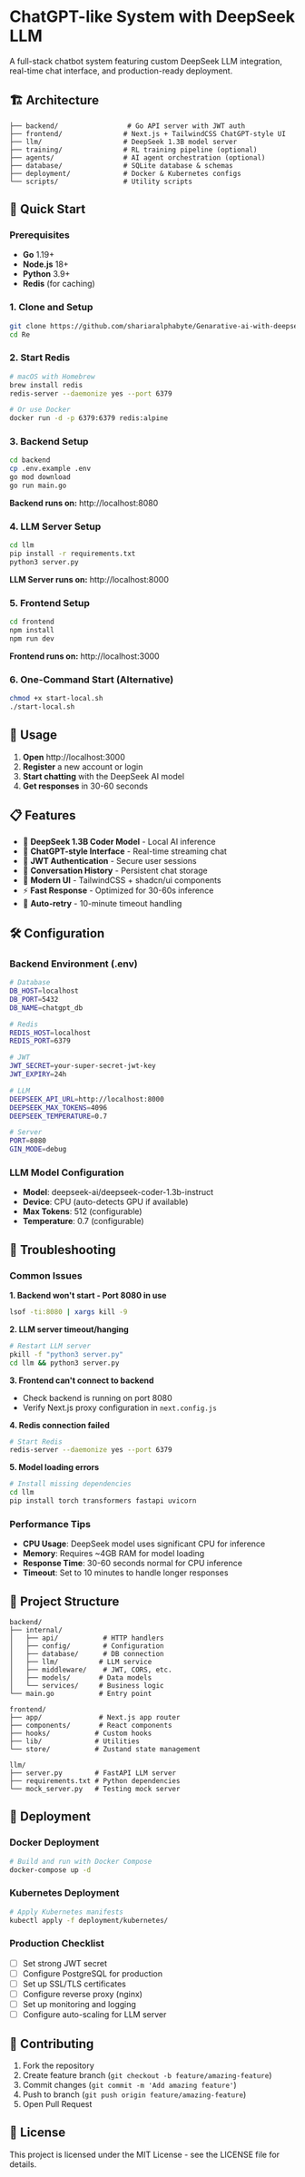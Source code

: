 # ChatGPT-like System with DeepSeek LLM

A full-stack chatbot system featuring custom DeepSeek LLM integration, real-time chat interface, and production-ready deployment.

## 🏗️ Architecture

```
├── backend/                 # Go API server with JWT auth
├── frontend/               # Next.js + TailwindCSS ChatGPT-style UI
├── llm/                    # DeepSeek 1.3B model server
├── training/               # RL training pipeline (optional)
├── agents/                 # AI agent orchestration (optional)
├── database/               # SQLite database & schemas
├── deployment/             # Docker & Kubernetes configs
└── scripts/                # Utility scripts
```

## 🚀 Quick Start

### Prerequisites
- **Go** 1.19+
- **Node.js** 18+
- **Python** 3.9+
- **Redis** (for caching)

### 1. Clone and Setup
```bash
git clone https://github.com/shariaralphabyte/Genarative-ai-with-deepseek-code-model.git
cd Re
```

### 2. Start Redis
```bash
# macOS with Homebrew
brew install redis
redis-server --daemonize yes --port 6379

# Or use Docker
docker run -d -p 6379:6379 redis:alpine
```

### 3. Backend Setup
```bash
cd backend
cp .env.example .env
go mod download
go run main.go
```
**Backend runs on:** http://localhost:8080

### 4. LLM Server Setup
```bash
cd llm
pip install -r requirements.txt
python3 server.py
```
**LLM Server runs on:** http://localhost:8000

### 5. Frontend Setup
```bash
cd frontend
npm install
npm run dev
```
**Frontend runs on:** http://localhost:3000

### 6. One-Command Start (Alternative)
```bash
chmod +x start-local.sh
./start-local.sh
```

## 🎯 Usage

1. **Open** http://localhost:3000
2. **Register** a new account or login
3. **Start chatting** with the DeepSeek AI model
4. **Get responses** in 30-60 seconds

## 📋 Features

- 🤖 **DeepSeek 1.3B Coder Model** - Local AI inference
- 💬 **ChatGPT-style Interface** - Real-time streaming chat
- 🔐 **JWT Authentication** - Secure user sessions
- 💾 **Conversation History** - Persistent chat storage
- 🎨 **Modern UI** - TailwindCSS + shadcn/ui components
- ⚡ **Fast Response** - Optimized for 30-60s inference
- 🔄 **Auto-retry** - 10-minute timeout handling

## 🛠️ Configuration

### Backend Environment (.env)
```bash
# Database
DB_HOST=localhost
DB_PORT=5432
DB_NAME=chatgpt_db

# Redis
REDIS_HOST=localhost
REDIS_PORT=6379

# JWT
JWT_SECRET=your-super-secret-jwt-key
JWT_EXPIRY=24h

# LLM
DEEPSEEK_API_URL=http://localhost:8000
DEEPSEEK_MAX_TOKENS=4096
DEEPSEEK_TEMPERATURE=0.7

# Server
PORT=8080
GIN_MODE=debug
```

### LLM Model Configuration
- **Model**: deepseek-ai/deepseek-coder-1.3b-instruct
- **Device**: CPU (auto-detects GPU if available)
- **Max Tokens**: 512 (configurable)
- **Temperature**: 0.7 (configurable)

## 🔧 Troubleshooting

### Common Issues

**1. Backend won't start - Port 8080 in use**
```bash
lsof -ti:8080 | xargs kill -9
```

**2. LLM server timeout/hanging**
```bash
# Restart LLM server
pkill -f "python3 server.py"
cd llm && python3 server.py
```

**3. Frontend can't connect to backend**
- Check backend is running on port 8080
- Verify Next.js proxy configuration in `next.config.js`

**4. Redis connection failed**
```bash
# Start Redis
redis-server --daemonize yes --port 6379
```

**5. Model loading errors**
```bash
# Install missing dependencies
cd llm
pip install torch transformers fastapi uvicorn
```

### Performance Tips

- **CPU Usage**: DeepSeek model uses significant CPU for inference
- **Memory**: Requires ~4GB RAM for model loading
- **Response Time**: 30-60 seconds normal for CPU inference
- **Timeout**: Set to 10 minutes to handle longer responses

## 📁 Project Structure

```
backend/
├── internal/
│   ├── api/           # HTTP handlers
│   ├── config/        # Configuration
│   ├── database/      # DB connection
│   ├── llm/          # LLM service
│   ├── middleware/    # JWT, CORS, etc.
│   ├── models/       # Data models
│   └── services/     # Business logic
└── main.go           # Entry point

frontend/
├── app/              # Next.js app router
├── components/       # React components
├── hooks/           # Custom hooks
├── lib/             # Utilities
└── store/           # Zustand state management

llm/
├── server.py        # FastAPI LLM server
├── requirements.txt # Python dependencies
└── mock_server.py   # Testing mock server
```

## 🚢 Deployment

### Docker Deployment
```bash
# Build and run with Docker Compose
docker-compose up -d
```

### Kubernetes Deployment
```bash
# Apply Kubernetes manifests
kubectl apply -f deployment/kubernetes/
```

### Production Checklist
- [ ] Set strong JWT secret
- [ ] Configure PostgreSQL for production
- [ ] Set up SSL/TLS certificates
- [ ] Configure reverse proxy (nginx)
- [ ] Set up monitoring and logging
- [ ] Configure auto-scaling for LLM server

## 🤝 Contributing

1. Fork the repository
2. Create feature branch (`git checkout -b feature/amazing-feature`)
3. Commit changes (`git commit -m 'Add amazing feature'`)
4. Push to branch (`git push origin feature/amazing-feature`)
5. Open Pull Request

## 📄 License

This project is licensed under the MIT License - see the LICENSE file for details.
